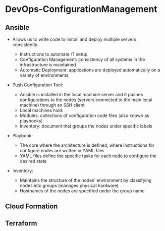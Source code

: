 # DevOps-ConfigurationManagement

## Ansible
- Allows us to write code to install and deploy multiple servers consistently.
  - Instructions to automate IT setup
  - Configuration Management: consistency of all systems in the infrastructure is maintained 
  - Automatic Deployment: applications are deployed automatically on a variety of environments
  
- Push Configuration Tool:
  - Ansible is installed in the local machine server and it pushes configurations to the nodes (servers connected to the main local machine) through an SSH client
  - Local machines hold:
   - Modules: collections of configuration code files (also known as playbooks)
   - Inventory: document that groups the nodes under specific labels
    
- Playbook:
  - The core where the architecture is defined, where instructions for configure nodes are written in YAML files
  - YAML files define the specific tasks for each node to configure the desired state
    
- Inventory: 
  - Maintains the structure of the nodes' environment by classifying nodes into groups (manages physical hardware)
  - Hostnames of the nodes are specified under the group name

  
## Cloud Formation

## Terraform
